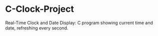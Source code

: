 # C-Clock-Project
Real-Time Clock and Date Display: C program showing current time and date, refreshing every second.
